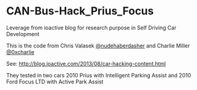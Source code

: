 # CAN-Bus-Hack_Prius_Focus
Leverage from ioactive blog for research purpose in Self Driving Car Development

This is the code from Chris Valasek [@nudehaberdasher](http://www.twitter.com/nudehaberdasher)  and Charlie Miller [@0xcharlie](http://www.twitter.com/0xcharlie)

See: http://blog.ioactive.com/2013/08/car-hacking-content.html

They tested in two cars 2010 Prius with Intelligent Parking Assist and 2010 Ford Focus LTD with Active Park Assist
